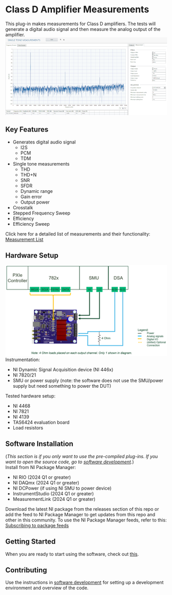 # Class D Amplifier Measurements

This plug-in makes measurements for Class D amplifiers. The tests will generate a digital audio signal and then measure the analog output of the amplifier.
![Single tone](docs/images/single-tone.png)

## Key Features

- Generates digital audio signal
  - I2S
  - PCM
  - TDM
- Single tone measurements
  - THD
  - THD+N
  - SNR
  - SFDR
  - Dynamic range
  - Gain error
  - Output power
- Crosstalk
- Stepped Frequency Sweep
- Efficiency
- Efficiency Sweep

Click here for a detailed list of measurements and their functionality: [Measurement List](docs/measurements/meas-index.md)

## Hardware Setup

![Hardware setup](docs/images/hw-setup.png)
Instrumentation:

- NI Dynamic Signal Acquisition device (NI 446x)
- NI 7820/21
- SMU or power supply (note: the software does not use the SMU/power supply but need something to power the DUT)

Tested hardware setup:

- NI 4468
- NI 7821
- NI 4139
- TAS6424 evaluation board
- Load resistors

## Software Installation

(*This section is if you only want to use the pre-compiled plug-ins. If you want to open the source code, go to [software development](docs/sw-dev.md).*)  
Install from NI Package Manager:

- NI RIO (2024 Q1 or greater)
- NI DAQmx (2024 Q1 or greater)
- NI DCPower (if using NI SMU to power device)
- InstrumentStudio (2024 Q1 or greater)
- MeasurementLink (2024 Q1 or greater)

Download the latest NI package from the releases section of this repo or add the feed to NI Package Manager to get updates from this repo and other in this community. To use the NI Package Manager feeds, refer to this: [Subscribing to package feeds](https://github.com/NI-MeasurementLink-Plug-Ins/package-manager-feeds)

## Getting Started

When you are ready to start using the software, check out [this](docs/help.md).

## Contributing

Use the instructions in [software development](docs/sw-dev.md) for setting up a development environment and overview of the code.
